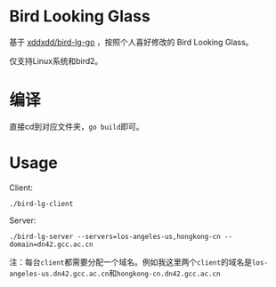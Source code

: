 # Bird Looking Glass

基于 [xddxdd/bird-lg-go](https://github.com/xddxdd/bird-lg-go) ，按照个人喜好修改的 Bird Looking Glass。

仅支持Linux系统和bird2。

# 编译

直接cd到对应文件夹，`go build`即可。

# Usage

Client:

```
./bird-lg-client
```

Server:

```
./bird-lg-server --servers=los-angeles-us,hongkong-cn --domain=dn42.gcc.ac.cn
```

注：每台`client`都需要分配一个域名。例如我这里两个`client`的域名是`los-angeles-us.dn42.gcc.ac.cn`和`hongkong-cn.dn42.gcc.ac.cn`
